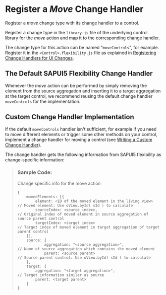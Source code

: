 <!-- loiobf0f74dc55854b7abaddc31629339daa -->

# Register a *Move* Change Handler

Register a *move* change type with its change handler to a control.

Register a change type in the `library.js` file of the underlying control library for the *move* action and map it to the corresponding change handler.

The change type for this action can be named "`moveControls`", for example. Register it in the `<Control>.flexibility.js` file as explained in [Registering Change Handlers for UI Changes](registering-change-handlers-for-ui-changes-d5f4de8.md).



<a name="loiobf0f74dc55854b7abaddc31629339daa__section_xq5_1jm_hyb"/>

## The Default SAPUI5 Flexibility Change Handler

Whenever the *move* action can be performed by simply removing the element from the source aggregation and inserting it to a target aggregation at the target control, we recommend reusing the default change handler `moveControls` for the implementation.



<a name="loiobf0f74dc55854b7abaddc31629339daa__section_xbk_cjm_hyb"/>

## Custom Change Handler Implementation

If the default `moveControls` handler isn't sufficient, for example if you need to move different elements or trigger some other methods on your control, implement a change handler for moving a control \(see [Writing a Custom Change Handler](writing-a-custom-change-handler-6a346a2.md)\).

The change handler gets the following information from SAPUI5 flexibility as change-specific information:

> ### Sample Code:  
> Change specific info for the move action
> 
> ```
> {
>     movedElements: [{
>         element: <ID of the moved element in the living view>  // Moved element: Use oView.byId( sId ) to calculate
>         sourceIndex: <source index>,                           // Original index of moved element in source aggregation of source parent control
>         targetIndex: <target index>                            // Target index of moved element in target aggregation of target parent control
>     }],
>     source: {
>             aggregation: "<source aggregation>",                // Name of source aggregation which contains the moved element
>             parent: <source parent>                             // Source parent control: Use oView.byId( sId ) to calculate
>     },
>     target: {
>         aggregation: "<target aggregation>",                    // Target information similar as source
>         parent: <target parent>
>     }
> }
> ```

